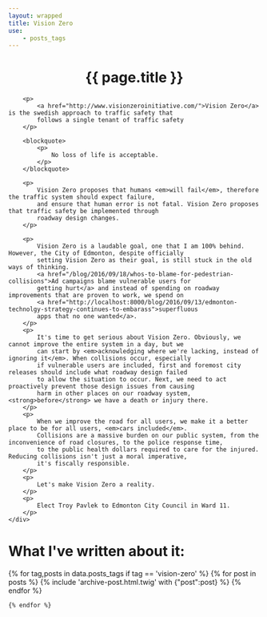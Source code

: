 ```yaml
---
layout: wrapped
title: Vision Zero
use:
    - posts_tags
---
```


<h1 style="text-align:center;">{{ page.title }}</h1>

<article class="is-centered post">
    <div class="post-content">
    
        <p>
            <a href="http://www.visionzeroinitiative.com/">Vision Zero</a> is the swedish approach to traffic safety that
            follows a single tenant of traffic safety
        </p>
        
        <blockquote>
            <p>
                No loss of life is acceptable.
            </p>
        </blockquote>
        
        <p>
            Vision Zero proposes that humans <em>will fail</em>, therefore the traffic system should expect failure,
            and ensure that human error is not fatal. Vision Zero proposes that traffic safety be implemented through
            roadway design changes.
        </p>
        
        <p>
            Vision Zero is a laudable goal, one that I am 100% behind. However, the City of Edmonton, despite officially
            setting Vision Zero as their goal, is still stuck in the old ways of thinking. 
            <a href="/blog/2016/09/18/whos-to-blame-for-pedestrian-collisions">Ad campaigns blame vulnerable users for
            getting hurt</a> and instead of spending on roadway improvements that are proven to work, we spend on 
            <a href="http://localhost:8000/blog/2016/09/13/edmonton-technolgy-strategy-continues-to-embarass">superfluous
            apps that no one wanted</a>.
        </p>
        <p>
            It's time to get serious about Vision Zero. Obviously, we cannot improve the entire system in a day, but we
            can start by <em>acknowledging where we're lacking, instead of ignoring it</em>. When collisions occur, especially
            if vulnerable users are included, first and foremost city releases should include what roadway design failed
            to allow the situation to occur. Next, we need to act proactively prevent those design issues from causing
            harm in other places on our roadway system, <strong>before</strong> we have a death or injury there.
        </p>
        <p>
            When we improve the road for all users, we make it a better place to be for all users, <em>cars included</em>.
            Collisions are a massive burden on our public system, from the inconvenience of road closures, to the police response time,
            to the public health dollars required to care for the injured. Reducing collisions isn't just a moral imperative,
            it's fiscally responsible.
        </p>
        <p>
            Let's make Vision Zero a reality.
        </p>
        <p>
            Elect Troy Pavlek to Edmonton City Council in Ward 11.
        </p>
    </div>
</article>


<h1 class="is-centered">What I've written about it:</h1>
<div class="blog-archive">
    {% for tag,posts in data.posts_tags if tag == 'vision-zero' %}
        {% for post in posts %}
            {% include 'archive-post.html.twig' with {"post":post} %}
        {% endfor %}
        
    {% endfor %}
</div>
